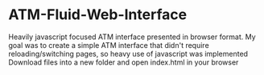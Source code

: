 # ATM-Fluid-Web-Interface
Heavily javascript focused ATM interface presented in browser format.
My goal was to create a simple ATM interface that didn't require reloading/switching pages, so heavy use of javascript was implemented
Download files into a new folder and open index.html in your browser
